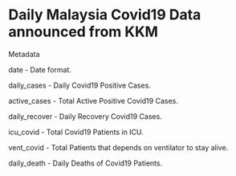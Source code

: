 # Daily Malaysia Covid19 Data announced from KKM

Metadata

date - Date format.

daily_cases - Daily Covid19 Positive Cases.

active_cases - Total Active Positive Covid19 Cases.

daily_recover - Daily Recovery Covid19 Cases.

icu_covid - Total Covid19 Patients in ICU.

vent_covid - Total Patients that depends on ventilator to stay alive.

daily_death - Daily Deaths of Covid19 Patients.
